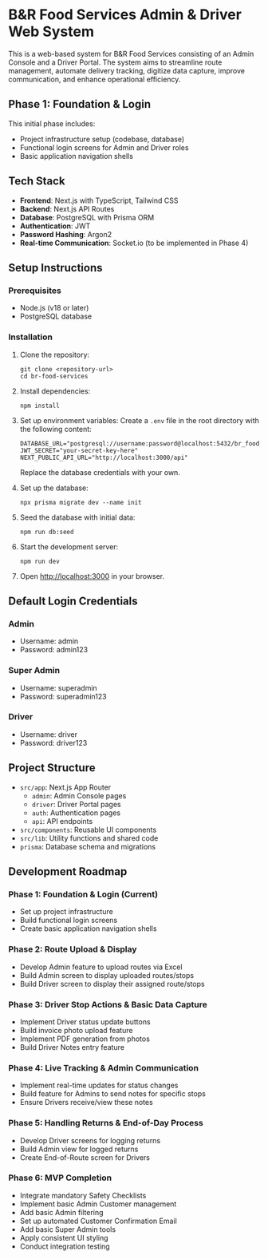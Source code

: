 # B&R Food Services Admin & Driver Web System

This is a web-based system for B&R Food Services consisting of an Admin Console and a Driver Portal. The system aims to streamline route management, automate delivery tracking, digitize data capture, improve communication, and enhance operational efficiency.

## Phase 1: Foundation & Login

This initial phase includes:

- Project infrastructure setup (codebase, database)
- Functional login screens for Admin and Driver roles
- Basic application navigation shells

## Tech Stack

- **Frontend**: Next.js with TypeScript, Tailwind CSS
- **Backend**: Next.js API Routes
- **Database**: PostgreSQL with Prisma ORM
- **Authentication**: JWT
- **Password Hashing**: Argon2
- **Real-time Communication**: Socket.io (to be implemented in Phase 4)

## Setup Instructions

### Prerequisites

- Node.js (v18 or later)
- PostgreSQL database

### Installation

1. Clone the repository:

   ```
   git clone <repository-url>
   cd br-food-services
   ```

2. Install dependencies:

   ```
   npm install
   ```

3. Set up environment variables:
   Create a `.env` file in the root directory with the following content:

   ```
   DATABASE_URL="postgresql://username:password@localhost:5432/br_food_services"
   JWT_SECRET="your-secret-key-here"
   NEXT_PUBLIC_API_URL="http://localhost:3000/api"
   ```

   Replace the database credentials with your own.

4. Set up the database:

   ```
   npx prisma migrate dev --name init
   ```

5. Seed the database with initial data:

   ```
   npm run db:seed
   ```

6. Start the development server:

   ```
   npm run dev
   ```

7. Open [http://localhost:3000](http://localhost:3000) in your browser.

## Default Login Credentials

### Admin

- Username: admin
- Password: admin123

### Super Admin

- Username: superadmin
- Password: superadmin123

### Driver

- Username: driver
- Password: driver123

## Project Structure

- `src/app`: Next.js App Router
  - `admin`: Admin Console pages
  - `driver`: Driver Portal pages
  - `auth`: Authentication pages
  - `api`: API endpoints
- `src/components`: Reusable UI components
- `src/lib`: Utility functions and shared code
- `prisma`: Database schema and migrations

## Development Roadmap

### Phase 1: Foundation & Login (Current)

- Set up project infrastructure
- Build functional login screens
- Create basic application navigation shells

### Phase 2: Route Upload & Display

- Develop Admin feature to upload routes via Excel
- Build Admin screen to display uploaded routes/stops
- Build Driver screen to display their assigned route/stops

### Phase 3: Driver Stop Actions & Basic Data Capture

- Implement Driver status update buttons
- Build invoice photo upload feature
- Implement PDF generation from photos
- Build Driver Notes entry feature

### Phase 4: Live Tracking & Admin Communication

- Implement real-time updates for status changes
- Build feature for Admins to send notes for specific stops
- Ensure Drivers receive/view these notes

### Phase 5: Handling Returns & End-of-Day Process

- Develop Driver screens for logging returns
- Build Admin view for logged returns
- Create End-of-Route screen for Drivers

### Phase 6: MVP Completion

- Integrate mandatory Safety Checklists
- Implement basic Admin Customer management
- Add basic Admin filtering
- Set up automated Customer Confirmation Email
- Add basic Super Admin tools
- Apply consistent UI styling
- Conduct integration testing
